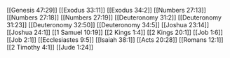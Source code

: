 [[Genesis 47:29]]
[[Exodus 33:11]]
[[Exodus 34:2]]
[[Numbers 27:13]]
[[Numbers 27:18]]
[[Numbers 27:19]]
[[Deuteronomy 31:2]]
[[Deuteronomy 31:23]]
[[Deuteronomy 32:50]]
[[Deuteronomy 34:5]]
[[Joshua 23:14]]
[[Joshua 24:1]]
[[1 Samuel 10:19]]
[[2 Kings 1:4]]
[[2 Kings 20:1]]
[[Job 1:6]]
[[Job 2:1]]
[[Ecclesiastes 9:5]]
[[Isaiah 38:1]]
[[Acts 20:28]]
[[Romans 12:1]]
[[2 Timothy 4:1]]
[[Jude 1:24]]
